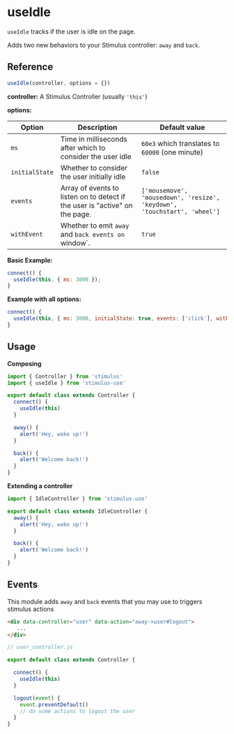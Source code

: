 # useIdle

`useIdle` tracks if the user is idle on the page.

Adds two new behaviors to your Stimulus controller: `away` and `back`.

## Reference

```javascript
useIdle(controller, options = {})
```

**controller:** A Stimulus Controller (usually `'this'`)

**options:**


| Option| Description | Default value |
|-----------------------|-------------|---------------------|
| `ms` | Time in milliseconds after which to consider the user idle |`60e3` which translates to `60000` (one minute) |
| `initialState` | Whether to consider the user initially idle | `false` |
| `events` | Array of events to listen on to detect if the user is "active" on the page. | `['mousemove', 'mousedown', 'resize', 'keydown', 'touchstart', 'wheel']` |
| `withEvent` | Whether to emit `away` and `back events on `window`.| `true` |


**Basic Example:**

```js
connect() {
  useIdle(this, { ms: 3000 });
}
```
**Example with all options:**

```js
connect() {
  useIdle(this, { ms: 3000, initialState: true, events: ['click'], withEvent: false });
}
```

## Usage

**Composing**

```js
import { Controller } from 'stimulus'
import { useIdle } from 'stimulus-use'

export default class extends Controller {
  connect() {
    useIdle(this)
  }

  away() {
    alert('Hey, wake up!')
  }

  back() {
    alert('Welcome back!')
  }
}
```

**Extending a controller**

```js
import { IdleController } from 'stimulus-use'

export default class extends IdleController {
  away() {
    alert('Hey, wake up!')
  }

  back() {
    alert('Welcome back!')
  }
}
```


## Events

This module adds `away` and `back` events that you may use to triggers stimulus actions

```html
<div data-controller="user" data-action="away->user#logout">
   ...
</div>
 ```


```js
// user_controller.js

export default class extends Controller {

  connect() {
    useIdle(this)
  }

  logout(event) {
    event.preventDefault()
    // do some actions to logout the user
  }
}
```
